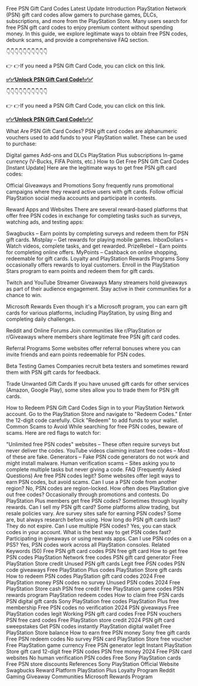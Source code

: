 Free PSN Gift Card Codes Latest Update
Introduction
PlayStation Network (PSN) gift card codes allow gamers to purchase games, DLCs, subscriptions, and more from the PlayStation Store. Many users search for free PSN gift card codes to enjoy premium content without spending money. In this guide, we explore legitimate ways to obtain free PSN codes, debunk scams, and provide a comprehensive FAQ section.

👇👇👇👇👇👇👇👇👇👇

👉 👉If you need a PSN Gift Card Code, you can click on this link.

**[✅✅Unlock PSN Gift Card Code!✅✅](https://deal4everyone.com/all-gift-cards/)**

👇👇👇👇👇👇👇👇👇👇

👉 👉If you need a PSN Gift Card Code, you can click on this link.

**[✅✅Unlock PSN Gift Card Code!✅✅](https://deal4everyone.com/all-gift-cards/)**

What Are PSN Gift Card Codes?
PSN gift card codes are alphanumeric vouchers used to add funds to your PlayStation wallet. These can be used to purchase:

Digital games
Add-ons and DLCs
PlayStation Plus subscriptions
In-game currency (V-Bucks, FIFA Points, etc.)
How to Get Free PSN Gift Card Codes [Instant Update]
Here are the legitimate ways to get free PSN gift card codes:

Official Giveaways and Promotions
Sony frequently runs promotional campaigns where they reward active users with gift cards. Follow official PlayStation social media accounts and participate in contests.

Reward Apps and Websites
There are several reward-based platforms that offer free PSN codes in exchange for completing tasks such as surveys, watching ads, and testing apps:

Swagbucks – Earn points by completing surveys and redeem them for PSN gift cards.
Mistplay – Get rewards for playing mobile games.
InboxDollars – Watch videos, complete tasks, and get rewarded.
PrizeRebel – Earn points for completing online offers.
MyPoints – Cashback on online shopping, redeemable for gift cards.
Loyalty and PlayStation Rewards Programs
Sony occasionally offers rewards to loyal customers. Enroll in the PlayStation Stars program to earn points and redeem them for gift cards.

Twitch and YouTube Streamer Giveaways
Many streamers hold giveaways as part of their audience engagement. Stay active in their communities for a chance to win.

Microsoft Rewards
Even though it's a Microsoft program, you can earn gift cards for various platforms, including PlayStation, by using Bing and completing daily challenges.

Reddit and Online Forums
Join communities like r/PlayStation or r/Giveaways where members share legitimate free PSN gift card codes.

Referral Programs
Some websites offer referral bonuses where you can invite friends and earn points redeemable for PSN codes.

Beta Testing Games
Companies recruit beta testers and sometimes reward them with PSN gift cards for feedback.

Trade Unwanted Gift Cards
If you have unused gift cards for other services (Amazon, Google Play), some sites allow you to trade them for PSN gift cards.

How to Redeem PSN Gift Card Codes
Sign in to your PlayStation Network account.
Go to the PlayStation Store and navigate to "Redeem Codes."
Enter the 12-digit code carefully.
Click "Redeem" to add funds to your wallet.
Common Scams to Avoid
While searching for free PSN codes, beware of scams. Here are red flags to watch for:

"Unlimited free PSN codes" websites – These often require surveys but never deliver the codes.
YouTube videos claiming instant free codes – Most of these are fake.
Generators – Fake PSN code generators do not work and might install malware.
Human verification scams – Sites asking you to complete multiple tasks but never giving a code.
FAQ (Frequently Asked Questions)
Are free PSN codes legit?
Some websites offer legit ways to earn PSN codes, but avoid scams.
Can I use a PSN code from another region?
No, PSN codes are region-locked.
How often does PlayStation give out free codes?
Occasionally through promotions and contests.
Do PlayStation Plus members get free PSN codes?
Sometimes through loyalty rewards.
Can I sell my PSN gift card?
Some platforms allow trading, but resale policies vary.
Are survey sites safe for earning PSN codes?
Some are, but always research before using.
How long do PSN gift cards last?
They do not expire.
Can I use multiple PSN codes?
Yes, you can stack codes in your account.
What is the best way to get PSN codes fast?
Participating in giveaways or using rewards apps.
Can I use PSN codes on a PS5?
Yes, PSN codes work across all PlayStation consoles.
Related Keywords (50)
Free PSN gift card codes
PSN free gift card
How to get free PSN codes
PlayStation Network free codes
PSN gift card generator
Free PlayStation Store credit
Unused PSN gift cards
Legit free PSN codes
PSN code giveaways
Free PlayStation Plus codes
PlayStation Store gift cards
How to redeem PSN codes
PlayStation gift card codes 2024
Free PlayStation money
PSN codes no survey
Unused PSN codes 2024
Free PlayStation Store cash
PSN free credit
Free PlayStation game codes
PSN rewards program
PlayStation redeem codes
How to claim free PSN cards
PSN digital gift cards
Sony PlayStation free codes
PlayStation Plus free membership
Free PSN codes no verification
2024 PSN giveaways
Free PlayStation codes legit
Working PSN gift card codes
Free PSN vouchers
PSN free card codes
Free PlayStation store credit 2024
PSN gift card sweepstakes
Get PSN codes instantly
PlayStation digital wallet
Free PlayStation Store balance
How to earn free PSN money
Sony free gift cards
Free PSN redeem codes
No survey PSN card
PlayStation Store free voucher
Free PlayStation game currency
Free PSN generator legit
Instant PlayStation Store gift card
12-digit free PSN codes
PSN free money 2024
Free PSN card websites
No human verification PSN codes
Free Sony PlayStation cards
Free PSN store discounts
References
Sony PlayStation Official Website
Swagbucks Reward Platform
PlayStation Plus Loyalty Program
Reddit Gaming Giveaway Communities
Microsoft Rewards Program
